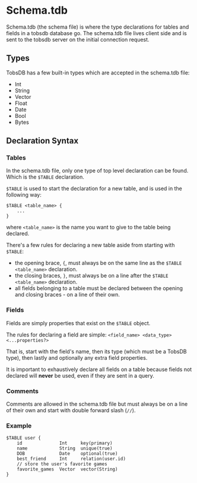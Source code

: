 # Schema.tdb

Schema.tdb (the schema file) is where the type declarations for tables and fields in a tobsdb database go.
The schema.tdb file lives client side and is sent to the tobsdb server on the initial connection request.

## Types

TobsDB has a few built-in types which are accepted in the schema.tdb file:

<!-- Write detailed information about these types -->
- Int
- String
- Vector
- Float
- Date
- Bool
- Bytes

## Declaration Syntax

### Tables

In the schema.tdb file, only one type of top level declaration can be found. Which is the `$TABLE` declaration.

`$TABLE` is used to start the declaration for a new table, and is used in the following way:

```
$TABLE <table_name> {
    ...
}
```

where `<table_name>` is the name you want to give to the table being declared.

There's a few rules for declaring a new table aside from starting with `$TABLE`:

- the opening brace, `{`, must always be on the same line as the `$TABLE <table_name>` declaration.
- the closing braces, `}`, must always be on a line after the `$TABLE <table_name>` declaration.
- all fields belonging to a table must be declared between the opening and closing braces - on a line of their own.

### Fields

Fields are simply properties that exist on the `$TABLE` object.

The rules for declaring a field are simple: `<field_name> <data_type> <...properties?>`

That is, start with the field's name, then its type (which must be a TobsDB type), then lastly and optionally any extra field properties.

It is important to exhaustively declare all fields on a table because fields not declared will **never** be used, even if they are sent in a query.

### Comments

Comments are allowed in the schema.tdb file but must always be on a line of their own and start with double forward slash (`//`).


### Example

```
$TABLE user {
    id              Int     key(primary)
    name            String  unique(true)
    DOB             Date    optional(true)
    best_friend     Int     relation(user.id)
    // store the user's favorite games
    favorite_games  Vector  vector(String)
}
```

